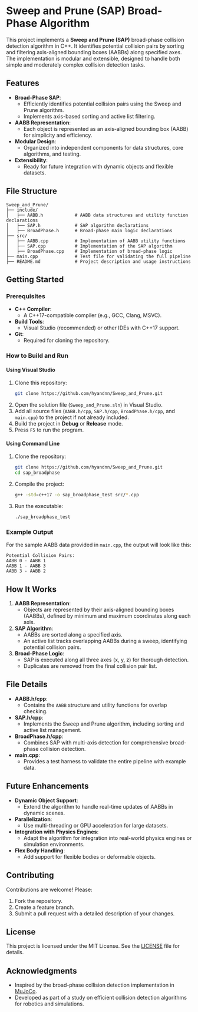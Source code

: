 # Sweep and Prune (SAP) Broad-Phase Algorithm

This project implements a **Sweep and Prune (SAP)** broad-phase collision detection algorithm in C++. It identifies potential collision pairs by sorting and filtering axis-aligned bounding boxes (AABBs) along specified axes. The implementation is modular and extensible, designed to handle both simple and moderately complex collision detection tasks.

## Features
- **Broad-Phase SAP**:
  - Efficiently identifies potential collision pairs using the Sweep and Prune algorithm.
  - Implements axis-based sorting and active list filtering.
- **AABB Representation**:
  - Each object is represented as an axis-aligned bounding box (AABB) for simplicity and efficiency.
- **Modular Design**:
  - Organized into independent components for data structures, core algorithms, and testing.
- **Extensibility**:
  - Ready for future integration with dynamic objects and flexible datasets.

## File Structure
```
Sweep_and_Prune/
├── include/
│   ├── AABB.h            # AABB data structures and utility function declarations
│   ├── SAP.h             # SAP algorithm declarations
│   ├── BroadPhase.h      # Broad-phase main logic declarations
├── src/
│   ├── AABB.cpp          # Implementation of AABB utility functions
│   ├── SAP.cpp           # Implementation of the SAP algorithm
│   ├── BroadPhase.cpp    # Implementation of broad-phase logic
├── main.cpp              # Test file for validating the full pipeline
├── README.md             # Project description and usage instructions
```

## Getting Started

### Prerequisites
- **C++ Compiler**:
  - A C++17-compatible compiler (e.g., GCC, Clang, MSVC).
- **Build Tools**:
  - Visual Studio (recommended) or other IDEs with C++17 support.
- **Git**:
  - Required for cloning the repository.

### How to Build and Run
#### Using Visual Studio
1. Clone this repository:
   ```bash
   git clone https://github.com/hyandnn/Sweep_and_Prune.git
   ```
2. Open the solution file (`Sweep_and_Prune.sln`) in Visual Studio.
3. Add all source files (`AABB.h/cpp`, `SAP.h/cpp`, `BroadPhase.h/cpp`, and `main.cpp`) to the project if not already included.
4. Build the project in **Debug** or **Release** mode.
5. Press `F5` to run the program.

#### Using Command Line
1. Clone the repository:
   ```bash
   git clone https://github.com/hyandnn/Sweep_and_Prune.git
   cd sap_broadphase
   ```
2. Compile the project:
   ```bash
   g++ -std=c++17 -o sap_broadphase_test src/*.cpp
   ```
3. Run the executable:
   ```bash
   ./sap_broadphase_test
   ```

### Example Output
For the sample AABB data provided in `main.cpp`, the output will look like this:
```
Potential Collision Pairs:
AABB 0 - AABB 1
AABB 1 - AABB 3
AABB 3 - AABB 2
```

## How It Works
1. **AABB Representation**:
   - Objects are represented by their axis-aligned bounding boxes (AABBs), defined by minimum and maximum coordinates along each axis.
2. **SAP Algorithm**:
   - AABBs are sorted along a specified axis.
   - An active list tracks overlapping AABBs during a sweep, identifying potential collision pairs.
3. **Broad-Phase Logic**:
   - SAP is executed along all three axes (x, y, z) for thorough detection.
   - Duplicates are removed from the final collision pair list.

## File Details
- **AABB.h/cpp**:
  - Contains the `AABB` structure and utility functions for overlap checking.
- **SAP.h/cpp**:
  - Implements the Sweep and Prune algorithm, including sorting and active list management.
- **BroadPhase.h/cpp**:
  - Combines SAP with multi-axis detection for comprehensive broad-phase collision detection.
- **main.cpp**:
  - Provides a test harness to validate the entire pipeline with example data.

## Future Enhancements
- **Dynamic Object Support**:
  - Extend the algorithm to handle real-time updates of AABBs in dynamic scenes.
- **Parallelization**:
  - Use multi-threading or GPU acceleration for large datasets.
- **Integration with Physics Engines**:
  - Adapt the algorithm for integration into real-world physics engines or simulation environments.
- **Flex Body Handling**:
  - Add support for flexible bodies or deformable objects.

## Contributing
Contributions are welcome! Please:
1. Fork the repository.
2. Create a feature branch.
3. Submit a pull request with a detailed description of your changes.

## License
This project is licensed under the MIT License. See the [LICENSE](LICENSE) file for details.

## Acknowledgments
- Inspired by the broad-phase collision detection implementation in [MuJoCo](https://mujoco.org/).
- Developed as part of a study on efficient collision detection algorithms for robotics and simulations.
